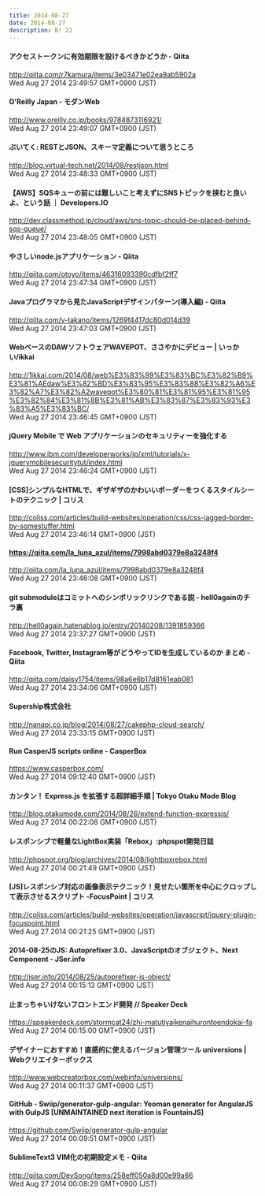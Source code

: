 ```yaml
---
title: 2014-08-27
date: 2014-08-27
description: B! 22
---
```


#### アクセストークンに有効期限を設けるべきかどうか - Qiita
http://qiita.com/r7kamura/items/3e03471e02ea9ab5902a<br>
Wed Aug 27 2014 23:49:57 GMT+0900 (JST)<br>


#### O'Reilly Japan - モダンWeb
http://www.oreilly.co.jp/books/9784873116921/<br>
Wed Aug 27 2014 23:49:07 GMT+0900 (JST)<br>


#### ぶいてく: RESTとJSON、スキーマ定義について思うところ
http://blog.virtual-tech.net/2014/08/restjson.html<br>
Wed Aug 27 2014 23:48:33 GMT+0900 (JST)<br>


#### 【AWS】SQSキューの前には難しいこと考えずにSNSトピックを挟むと良いよ、という話 ｜ Developers.IO
http://dev.classmethod.jp/cloud/aws/sns-topic-should-be-placed-behind-sqs-queue/<br>
Wed Aug 27 2014 23:48:05 GMT+0900 (JST)<br>


#### やさしいnode.jsアプリケーション - Qiita
http://qiita.com/otoyo/items/46316093390cdfbf2ff7<br>
Wed Aug 27 2014 23:47:34 GMT+0900 (JST)<br>


#### Javaプログラマから見たJavaScriptデザインパターン(導入編) - Qiita
http://qiita.com/y-takano/items/1269f4417dc80d014d39<br>
Wed Aug 27 2014 23:47:03 GMT+0900 (JST)<br>


#### WebベースのDAWソフトウェアWAVEPOT、ささやかにデビュー | いっかい/ikkai
http://1ikkai.com/2014/08/web%E3%83%99%E3%83%BC%E3%82%B9%E3%81%AEdaw%E3%82%BD%E3%83%95%E3%83%88%E3%82%A6%E3%82%A7%E3%82%A2wavepot%E3%80%81%E3%81%95%E3%81%95%E3%82%84%E3%81%8B%E3%81%AB%E3%83%87%E3%83%93%E3%83%A5%E3%83%BC/<br>
Wed Aug 27 2014 23:46:45 GMT+0900 (JST)<br>


#### jQuery Mobile で Web アプリケーションのセキュリティーを強化する
http://www.ibm.com/developerworks/jp/xml/tutorials/x-jquerymobilesecuritytut/index.html<br>
Wed Aug 27 2014 23:46:24 GMT+0900 (JST)<br>


####   [CSS]シンプルなHTMLで、ギザギザのかわいいボーダーをつくるスタイルシートのテクニック | コリス
http://coliss.com/articles/build-websites/operation/css/css-jagged-border-by-somestuffer.html<br>
Wed Aug 27 2014 23:46:14 GMT+0900 (JST)<br>


#### https://qiita.com/la_luna_azul/items/7998abd0379e8a3248f4
http://qiita.com/la_luna_azul/items/7998abd0379e8a3248f4<br>
Wed Aug 27 2014 23:46:08 GMT+0900 (JST)<br>


#### git submoduleはコミットへのシンボリックリンクである説 - hell0againのチラ裏
http://hell0again.hatenablog.jp/entry/20140208/1391859366<br>
Wed Aug 27 2014 23:37:27 GMT+0900 (JST)<br>


#### Facebook, Twitter, Instagram等がどうやってIDを生成しているのか まとめ - Qiita
http://qiita.com/daisy1754/items/98a6e6b17d8161eab081<br>
Wed Aug 27 2014 23:34:06 GMT+0900 (JST)<br>


#### Supership株式会社
http://nanapi.co.jp/blog/2014/08/27/cakephp-cloud-search/<br>
Wed Aug 27 2014 23:33:15 GMT+0900 (JST)<br>


#### Run CasperJS scripts online - CasperBox
https://www.casperbox.com/<br>
Wed Aug 27 2014 09:12:40 GMT+0900 (JST)<br>


#### カンタン！ Express.js を拡張する超詳細手順 | Tokyo Otaku Mode Blog
http://blog.otakumode.com/2014/08/26/extend-function-expressjs/<br>
Wed Aug 27 2014 00:22:08 GMT+0900 (JST)<br>


#### レスポンシブで軽量なLightBox実装「Rebox」:phpspot開発日誌
http://phpspot.org/blog/archives/2014/08/lightboxrebox.html<br>
Wed Aug 27 2014 00:21:49 GMT+0900 (JST)<br>


####   [JS]レスポンシブ対応の画像表示テクニック！見せたい箇所を中心にクロップして表示させるスクリプト -FocusPoint | コリス
http://coliss.com/articles/build-websites/operation/javascript/jquery-plugin-focuspoint.html<br>
Wed Aug 27 2014 00:21:25 GMT+0900 (JST)<br>


#### 2014-08-25のJS: Autoprefixer 3.0、JavaScriptのオブジェクト、Next Component - JSer.info
http://jser.info/2014/08/25/autoprefixer-js-object/<br>
Wed Aug 27 2014 00:15:13 GMT+0900 (JST)<br>


#### 止まっちゃいけないフロントエンド開発 // Speaker Deck
https://speakerdeck.com/stormcat24/zhi-matutiyaikenaihurontoendokai-fa<br>
Wed Aug 27 2014 00:15:00 GMT+0900 (JST)<br>


#### デザイナーにおすすめ！直感的に使えるバージョン管理ツール universions | Webクリエイターボックス
http://www.webcreatorbox.com/webinfo/universions/<br>
Wed Aug 27 2014 00:11:37 GMT+0900 (JST)<br>


#### GitHub - Swiip/generator-gulp-angular: Yeoman generator for AngularJS with GulpJS [UNMAINTAINED next iteration is FountainJS]
https://github.com/Swiip/generator-gulp-angular<br>
Wed Aug 27 2014 00:09:51 GMT+0900 (JST)<br>


#### SublimeText3 VIM化の初期設定メモ - Qiita
http://qiita.com/DevSong/items/258eff050a8d00e99a66<br>
Wed Aug 27 2014 00:08:29 GMT+0900 (JST)<br>


